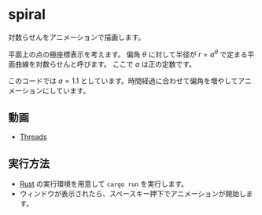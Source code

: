 # spiral

対数らせんをアニメーションで描画します。

平面上の点の極座標表示を考えます。 偏角 $\theta$ に対して半径が $r=a^\theta$ で定まる平面曲線を対数らせんと呼びます。 ここで $a$ は正の定数です。

このコードでは $a=1.1$ としています。時間経過に合わせて偏角を増やしてアニメーションにしています。

## 動画

* [Threads](https://www.threads.net/@usamik26/post/CzJlQC5Rsau)

## 実行方法

* [Rust](https://www.rust-lang.org/ja/) の実行環境を用意して `cargo run` を実行します。
* ウィンドウが表示されたら、スペースキー押下でアニメーションが開始します。

